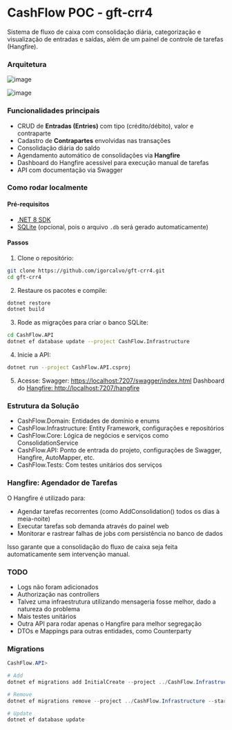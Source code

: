 # CashFlow POC - gft-crr4
Sistema de fluxo de caixa com consolidação diária, categorização e visualização de entradas e saídas, além de um painel de controle de tarefas (Hangfire).

### Arquitetura

![image](https://github.com/user-attachments/assets/efb52d58-bd83-4895-8136-4e19a47f02db)

![image](https://github.com/user-attachments/assets/96f6a2d8-5152-40e5-b4da-756a10834a47)

### Funcionalidades principais

- CRUD de **Entradas (Entries)** com tipo (crédito/débito), valor e contraparte
- Cadastro de **Contrapartes** envolvidas nas transações
- Consolidação diária do saldo
- Agendamento automático de consolidações via **Hangfire**
- Dashboard do Hangfire acessível para execução manual de tarefas
- API com documentação via Swagger

### Como rodar localmente
#### Pré-requisitos

- [.NET 8 SDK](https://dotnet.microsoft.com/en-us/download)
- [SQLite](https://www.sqlite.org/download.html) (opcional, pois o arquivo `.db` será gerado automaticamente)

#### Passos

1. Clone o repositório:

```bash
git clone https://github.com/igorcalvo/gft-crr4.git
cd gft-crr4
```

2. Restaure os pacotes e compile:

```bash
dotnet restore
dotnet build
```

3. Rode as migrações para criar o banco SQLite:
```bash
cd CashFlow.API
dotnet ef database update --project CashFlow.Infrastructure
```

4. Inicie a API:
```bash
dotnet run --project CashFlow.API.csproj
```

5. Acesse:
Swagger: [https://localhost:7207/swagger/index.html](https://localhost:7207/swagger/index.html])
Dashboard do [Hangfire: http://localhost:7207/hangfire](http://localhost:7207/hangfire)

### Estrutura da Solução

- CashFlow.Domain: Entidades de domínio e enums
- CashFlow.Infrastructure: Entity Framework, configurações e repositórios
- CashFlow.Core: Lógica de negócios e serviços como ConsolidationService
- CashFlow.API: Ponto de entrada do projeto, configurações de Swagger, Hangfire, AutoMapper, etc.
- CashFlow.Tests: Com testes unitários dos serviços

### Hangfire: Agendador de Tarefas

O Hangfire é utilizado para:

- Agendar tarefas recorrentes (como AddConsolidation() todos os dias à meia-noite)
- Executar tarefas sob demanda através do painel web
- Monitorar e rastrear falhas de jobs com persistência no banco de dados

Isso garante que a consolidação do fluxo de caixa seja feita automaticamente sem intervenção manual.

### TODO
- Logs não foram adicionados
- Authorização nas controllers
- Talvez uma infraestrutura utilizando mensageria fosse melhor, dado a natureza do problema
- Mais testes unitários
- Outra API para rodar apenas o Hangfire para melhor segregação
- DTOs e Mappings para outras entidades, como Counterparty

### Migrations
```powershell
CashFlow.API>

# Add
dotnet ef migrations add InitialCreate --project ../CashFlow.Infrastructure --startup-project . --output-dir ../CashFlow.Infrastructure/Migrations

# Remove
dotnet ef migrations remove --project ../CashFlow.Infrastructure --startup-project .

# Update
dotnet ef database update
```

